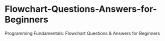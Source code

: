 # Flowchart-Questions-Answers-for-Beginners
Programming Fundamentals: Flowchart Questions &amp; Answers for Beginners
